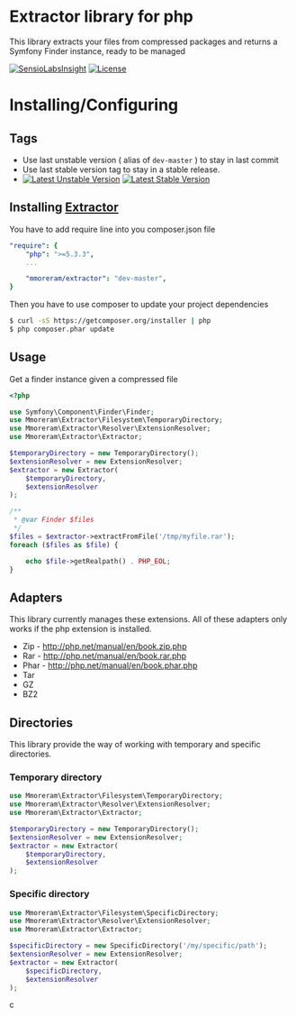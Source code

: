 Extractor library for php
=========================

This library extracts your files from compressed packages and returns a Symfony
Finder instance, ready to be managed

[![SensioLabsInsight](https://insight.sensiolabs.com/projects/6de61eb0-a424-48bc-9683-24252bd7b0d5/mini.png)](https://insight.sensiolabs.com/projects/6de61eb0-a424-48bc-9683-24252bd7b0d5)
[![License](https://poser.pugx.org/mmoreram/extractor/license.png)](https://packagist.org/packages/mmoreram/extractor)

# Installing/Configuring

## Tags

* Use last unstable version ( alias of `dev-master` ) to stay in last commit
* Use last stable version tag to stay in a stable release.
* [![Latest Unstable Version](https://poser.pugx.org/mmoreram/extractor/v/unstable.png)](https://packagist.org/packages/mmoreram/extractor)
[![Latest Stable Version](https://poser.pugx.org/mmoreram/extractor/v/stable.png)](https://packagist.org/packages/mmoreram/extractor)

## Installing [Extractor](https://github.com/mmoreram/extractor)

You have to add require line into you composer.json file

``` yml
"require": {
    "php": ">=5.3.3",
    ...

    "mmoreram/extractor": "dev-master",
}
```

Then you have to use composer to update your project dependencies

``` bash
$ curl -sS https://getcomposer.org/installer | php
$ php composer.phar update
```

## Usage

Get a finder instance given a compressed file

``` php
<?php

use Symfony\Component\Finder\Finder;
use Mmoreram\Extractor\Filesystem\TemporaryDirectory;
use Mmoreram\Extractor\Resolver\ExtensionResolver;
use Mmoreram\Extractor\Extractor;

$temporaryDirectory = new TemporaryDirectory();
$extensionResolver = new ExtensionResolver;
$extractor = new Extractor(
    $temporaryDirectory,
    $extensionResolver
);

/**
 * @var Finder $files
 */
$files = $extractor->extractFromFile('/tmp/myfile.rar');
foreach ($files as $file) {

    echo $file->getRealpath() . PHP_EOL;
}
```

## Adapters

This library currently manages these extensions. All of these adapters only
works if the php extension is installed.

* Zip - http://php.net/manual/en/book.zip.php
* Rar - http://php.net/manual/en/book.rar.php
* Phar - http://php.net/manual/en/book.phar.php
* Tar
* GZ
* BZ2

## Directories

This library provide the way of working with temporary and specific directories.

### Temporary directory

``` php
use Mmoreram\Extractor\Filesystem\TemporaryDirectory;
use Mmoreram\Extractor\Resolver\ExtensionResolver;
use Mmoreram\Extractor\Extractor;

$temporaryDirectory = new TemporaryDirectory();
$extensionResolver = new ExtensionResolver;
$extractor = new Extractor(
    $temporaryDirectory,
    $extensionResolver
);
```

### Specific directory

``` php
use Mmoreram\Extractor\Filesystem\SpecificDirectory;
use Mmoreram\Extractor\Resolver\ExtensionResolver;
use Mmoreram\Extractor\Extractor;

$specificDirectory = new SpecificDirectory('/my/specific/path');
$extensionResolver = new ExtensionResolver;
$extractor = new Extractor(
    $specificDirectory,
    $extensionResolver
);
```
c